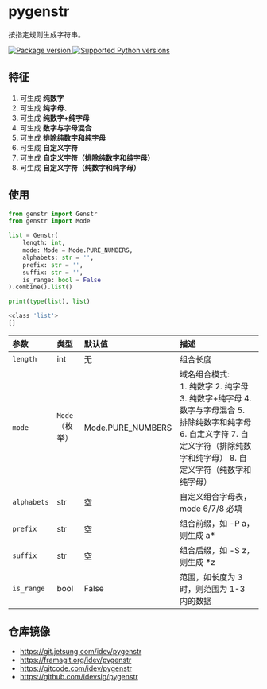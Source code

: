 # pygenstr

按指定规则生成字符串。   

<a href="https://pypi.org/project/genstr" target="_blank">
    <img src="https://img.shields.io/pypi/v/genstr.svg" alt="Package version">
</a>

<a href="https://pypi.org/project/genstr" target="_blank">
    <img src="https://img.shields.io/pypi/pyversions/genstr.svg" alt="Supported Python versions">
</a>

## 特征
1. 可生成 **纯数字**
2. 可生成 **纯字母**、
3. 可生成 **纯数字+纯字母**
4. 可生成 **数字与字母混合**
5. 可生成 **排除纯数字和纯字母**
6. 可生成 **自定义字符**
7. 可生成 **自定义字符（排除纯数字和纯字母）**
8. 可生成 **自定义字符（纯数字和纯字母）**

## 使用
```python
from genstr import Genstr
from genstr import Mode

list = Genstr(
    length: int,
    mode: Mode = Mode.PURE_NUMBERS,
    alphabets: str = '',
    prefix: str = '',
    suffix: str = '',
    is_range: bool = False
).combine().list()

print(type(list), list)
```

```bash
<class 'list'>
[]
```

|参数|类型|默认值|描述|
|:---|:---|:---|:---|
| `length` | int | 无 | 组合长度 |
| `mode` | `Mode`（枚举） | Mode.PURE_NUMBERS | 域名组合模式: <br/>1. 纯数字 2. 纯字母 3. 纯数字+纯字母 4. 数字与字母混合 5. 排除纯数字和纯字母 6. 自定义字符 7. 自定义字符（排除纯数字和纯字母） 8. 自定义字符（纯数字和纯字母）|    
| `alphabets` | str | 空 | 自定义组合字母表，mode 6/7/8 必填      
| `prefix` | str | 空 | 组合前缀，如 -P a，则生成 a*
| `suffix` | str | 空 | 组合后缀，如 -S z，则生成 *z
| `is_range` | bool | False | 范围，如长度为 3 时，则范围为 1-3 内的数据

## 仓库镜像

- https://git.jetsung.com/idev/pygenstr
- https://framagit.org/idev/pygenstr
- https://gitcode.com/idev/pygenstr
- https://github.com/idevsig/pygenstr